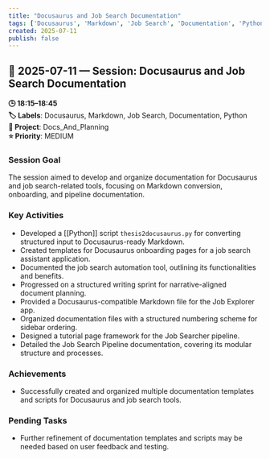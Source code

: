 ```yaml
---
title: "Docusaurus and Job Search Documentation"
tags: ['Docusaurus', 'Markdown', 'Job Search', 'Documentation', 'Python']
created: 2025-07-11
publish: false
---
```


## 📅 2025-07-11 — Session: Docusaurus and Job Search Documentation

**🕒 18:15–18:45**  
**🏷️ Labels**: Docusaurus, Markdown, Job Search, Documentation, Python  
**📂 Project**: Docs_And_Planning  
**⭐ Priority**: MEDIUM  


### Session Goal
The session aimed to develop and organize documentation for Docusaurus and job search-related tools, focusing on Markdown conversion, onboarding, and pipeline documentation.

### Key Activities
- Developed a [[Python]] script `thesis2docusaurus.py` for converting structured input to Docusaurus-ready Markdown.
- Created templates for Docusaurus onboarding pages for a job search assistant application.
- Documented the job search automation tool, outlining its functionalities and benefits.
- Progressed on a structured writing sprint for narrative-aligned document planning.
- Provided a Docusaurus-compatible Markdown file for the Job Explorer app.
- Organized documentation files with a structured numbering scheme for sidebar ordering.
- Designed a tutorial page framework for the Job Searcher pipeline.
- Detailed the Job Search Pipeline documentation, covering its modular structure and processes.

### Achievements
- Successfully created and organized multiple documentation templates and scripts for Docusaurus and job search tools.

### Pending Tasks
- Further refinement of documentation templates and scripts may be needed based on user feedback and testing.
